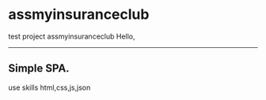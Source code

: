 # assmyinsuranceclub
test project assmyinsuranceclub
Hello,

----------------------------------------------
Simple SPA. 
-----------------------------------------------
use skills
html,css,js,json

